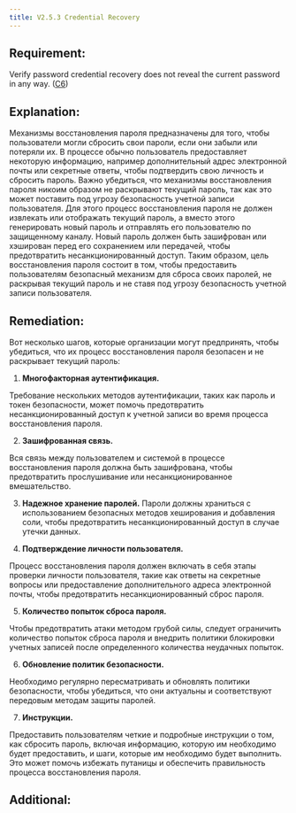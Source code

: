 ```yaml
---
title: V2.5.3 Credential Recovery
---
```




## Requirement:

Verify password credential recovery does not reveal the current password in any way. ([C6](https://owasp.org/www-project-proactive-controls/#div-numbering))

## Explanation:

Механизмы восстановления пароля предназначены для того, чтобы пользователи могли сбросить свои пароли, если они забыли или потеряли их. В процессе обычно пользователь предоставляет некоторую информацию, например дополнительный адрес электронной почты или секретные ответы, чтобы подтвердить свою личность и сбросить пароль. Важно убедиться, что механизмы восстановления пароля никоим образом не раскрывают текущий пароль, так как это может поставить под угрозу безопасность учетной записи пользователя. Для этого процесс восстановления пароля не должен извлекать или отображать текущий пароль, а вместо этого генерировать новый пароль и отправлять его пользователю по защищенному каналу. Новый пароль должен быть зашифрован или хэширован перед его сохранением или передачей, чтобы предотвратить несанкционированный доступ. Таким образом, цель восстановления пароля состоит в том, чтобы предоставить пользователям безопасный механизм для сброса своих паролей, не раскрывая текущий пароль и не ставя под угрозу безопасность учетной записи пользователя.

## Remediation:



Вот несколько шагов, которые организации могут предпринять, чтобы убедиться, что их процесс восстановления пароля безопасен и не раскрывает текущий пароль: 

1. **Многофакторная аутентификация.**

Требование нескольких методов аутентификации, таких как пароль и токен безопасности, может помочь предотвратить несанкционированный доступ к учетной записи во время процесса восстановления пароля.

2. **Зашифрованная связь.**

Вся связь между пользователем и системой в процессе восстановления пароля должна быть зашифрована, чтобы предотвратить прослушивание или несанкционированное вмешательство.

3. **Надежное хранение паролей.** 
Пароли должны храниться с использованием безопасных методов хеширования и добавления соли, чтобы предотвратить несанкционированный доступ в случае утечки данных.

4. **Подтверждение личности пользователя.**

Процесс восстановления пароля должен включать в себя этапы проверки личности пользователя, такие как ответы на секретные вопросы или предоставление дополнительного адреса электронной почты, чтобы предотвратить несанкционированный сброс пароля.

5. **Количество попыток сброса пароля.**

Чтобы предотвратить атаки методом грубой силы, следует ограничить количество попыток сброса пароля и внедрить политики блокировки учетных записей после определенного количества неудачных попыток.

6. **Обновление политик безопасности.**

Необходимо регулярно пересматривать и обновлять политики безопасности, чтобы убедиться, что они актуальны и соответствуют передовым методам защиты паролей.

7. **Инструкции.**

Предоставить пользователям четкие и подробные инструкции о том, как сбросить пароль, включая информацию, которую им необходимо будет предоставить, и шаги, которые им необходимо будет выполнить. Это может помочь избежать путаницы и обеспечить правильность процесса восстановления пароля. 

## Additional:




